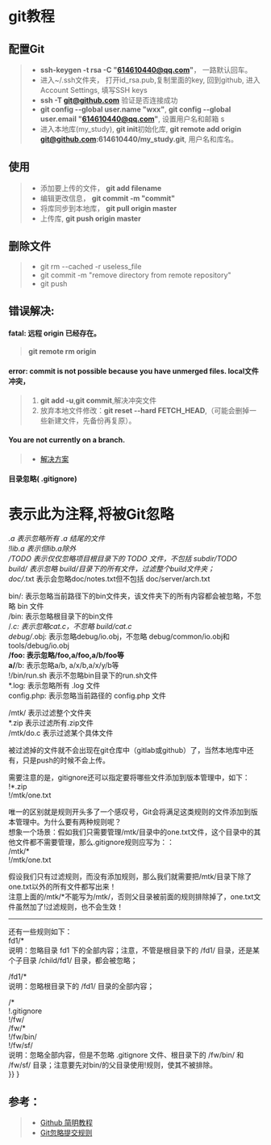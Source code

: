 # git教程

## 配置Git
> + **ssh-keygen -t rsa -C "614610440@qq.com"**， 一路默认回车。
> + 进入~/.ssh文件夹， 打开id_rsa.pub,复制里面的key, 回到github, 进入Account Settings, 填写SSH keys
> + **ssh -T git@github.com** 验证是否连接成功
> + **git config --global user.name "wxx"**,  **git config --global user.email "614610440@qq.com"**,  设置用户名和邮箱  s
> + 进入本地库(my_study), **git init**初始化库, **git remote add origin git@github.com:614610440/my_study.git**, 用户名和库名。

## 使用
> + 添加要上传的文件， **git add filename**
> + 编辑更改信息， **git commit -m "commit"**
> + 将库同步到本地库， **git pull origin master**
> + 上传库, **git push origin master**

## 删除文件
> + git rm --cached -r useless_file
> + git commit -m "remove directory from remote repository"
> + git push

## 错误解决:

#### fatal: 远程 origin 已经存在。
> **git remote rm origin**  

#### error: commit is not possible because you have unmerged files. local文件冲突，
> 1. **git add -u**,**git commit**,解决冲突文件
> 2. 放弃本地文件修改：**git reset --hard FETCH_HEAD**,（可能会删掉一些新建文件，先备份再复原）。

#### You are not currently on a branch.
> + [解决方案](https://blog.csdn.net/xinguan1267/article/details/39028789)

#### 目录忽略( .gitignore)

#               表示此为注释,将被Git忽略  
*.a             表示忽略所有 .a 结尾的文件  
!lib.a          表示但lib.a除外  
/TODO           表示仅仅忽略项目根目录下的 TODO 文件，不包括 subdir/TODO  
build/          表示忽略 build/目录下的所有文件，过滤整个build文件夹；  
doc/*.txt       表示会忽略doc/notes.txt但不包括 doc/server/arch.txt  
   
bin/:           表示忽略当前路径下的bin文件夹，该文件夹下的所有内容都会被忽略，不忽略 bin 文件  
/bin:           表示忽略根目录下的bin文件  
/*.c:           表示忽略cat.c，不忽略 build/cat.c  
debug/*.obj:    表示忽略debug/io.obj，不忽略 debug/common/io.obj和tools/debug/io.obj  
**/foo:         表示忽略/foo,a/foo,a/b/foo等  
a/**/b:         表示忽略a/b, a/x/b,a/x/y/b等  
!/bin/run.sh    表示不忽略bin目录下的run.sh文件  
*.log:          表示忽略所有 .log 文件  
config.php:     表示忽略当前路径的 config.php 文件  
   
/mtk/           表示过滤整个文件夹  
*.zip           表示过滤所有.zip文件  
/mtk/do.c       表示过滤某个具体文件  
   
被过滤掉的文件就不会出现在git仓库中（gitlab或github）了，当然本地库中还有，只是push的时候不会上传。  
   
需要注意的是，gitignore还可以指定要将哪些文件添加到版本管理中，如下：  
!*.zip  
!/mtk/one.txt  
   
唯一的区别就是规则开头多了一个感叹号，Git会将满足这类规则的文件添加到版本管理中。为什么要有两种规则呢？  
想象一个场景：假如我们只需要管理/mtk/目录中的one.txt文件，这个目录中的其他文件都不需要管理，那么.gitignore规则应写为：：  
/mtk/*  
!/mtk/one.txt  
   
假设我们只有过滤规则，而没有添加规则，那么我们就需要把/mtk/目录下除了one.txt以外的所有文件都写出来！  
注意上面的/mtk/*不能写为/mtk/，否则父目录被前面的规则排除掉了，one.txt文件虽然加了!过滤规则，也不会生效！  
   
----------------------------------------------------------------------------------  
还有一些规则如下：  
fd1/*  
说明：忽略目录 fd1 下的全部内容；注意，不管是根目录下的 /fd1/ 目录，还是某个子目录 /child/fd1/ 目录，都会被忽略；  
   
/fd1/*  
说明：忽略根目录下的 /fd1/ 目录的全部内容；  
   
/*  
!.gitignore  
!/fw/   
/fw/*  
!/fw/bin/  
!/fw/sf/  
说明：忽略全部内容，但是不忽略 .gitignore 文件、根目录下的 /fw/bin/ 和 /fw/sf/ 目录；注意要先对bin/的父目录使用!规则，使其不被排除。  
}}    }

##  参考：
> + [Github 简明教程](http://www.runoob.com/w3cnote/git-guide.html)
> + [Git忽略提交规则](https://www.cnblogs.com/kevingrace/p/5690241.html)

